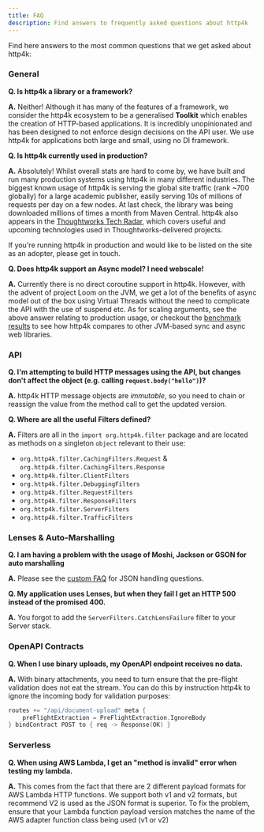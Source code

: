 ```yaml
---
title: FAQ
description: Find answers to frequently asked questions about http4k
---
```


Find here answers to the most common questions that we get asked about http4k:

### General
**Q. Is http4k a library or a framework?**

**A.** Neither! Although it has many of the features of a framework, we consider the http4k ecosystem to be a generalised **Toolkit** which enables the creation of HTTP-based applications. It is incredibly unopinionated and has been designed to not enforce design decisions on the API user. We use http4k for applications both large and small, using no DI framework.

**Q. Is http4k currently used in production?**

**A.** Absolutely! Whilst overall stats are hard to come by, we have built and run many production systems using http4k in many different industries. The biggest known usage of http4k is serving the global site traffic (rank ~700 globally) for a large academic publisher, easily serving 10s of millions of requests per day on a few nodes. At last check, the library was being downloaded millions of times a month from Maven Central. http4k also appears in the [Thoughtworks Tech Radar](https://www.thoughtworks.com/radar/languages-and-frameworks/http4k), which covers useful and upcoming technologies used in Thoughtworks-delivered projects.

If you're running http4k in production and would like to be listed on the site as an adopter, please get in touch.

**Q. Does http4k support an Async model? I need webscale!**

**A.** Currently there is no direct coroutine support in http4k. However, with the advent of project Loom on the JVM, we get a lot of the benefits of async model out of the box using Virtual Threads without the need to complicate the API with the use of suspend etc. As for scaling arguments, see the above answer relating to production usage, or checkout the [benchmark results](/performance/) to see how http4k compares to other JVM-based sync and async web libraries.

### API
**Q. I'm attempting to build HTTP messages using the API, but changes don't affect the object (e.g. calling `request.body("hello")`)?**

**A.** http4k HTTP message objects are *immutable*, so you need to chain or reassign the value from the method call to get the updated version.

**Q. Where are all the useful Filters defined?**

**A.** Filters are all in the `import org.http4k.filter` package and are located as methods on a singleton `object` relevant to their use:

- `org.http4k.filter.CachingFilters.Request` & `org.http4k.filter.CachingFilters.Response` 
- `org.http4k.filter.ClientFilters`
- `org.http4k.filter.DebuggingFilters`
- `org.http4k.filter.RequestFilters`
- `org.http4k.filter.ResponseFilters`
- `org.http4k.filter.ServerFilters` 
- `org.http4k.filter.TrafficFilters`

### Lenses & Auto-Marshalling
**Q. I am having a problem with the usage of Moshi, Jackson or GSON for auto marshalling**

**A.** Please see the [custom FAQ](/ecosystem/http4k/reference/json/) for JSON handling questions.

**Q. My application uses Lenses, but when they fail I get an HTTP 500 instead of the promised 400.**

**A.** You forgot to add the `ServerFilters.CatchLensFailure` filter to your Server stack.

### OpenAPI Contracts
**Q. When I use binary uploads, my OpenAPI endpoint receives no data.**

**A.** With binary attachments, you need to turn ensure that the pre-flight validation does not eat the stream. You can 
do this by instruction http4k to ignore the incoming body for validation purposes:

```kotlin
routes += "/api/document-upload" meta {
    preFlightExtraction = PreFlightExtraction.IgnoreBody
} bindContract POST to { req -> Response(OK) }
```

### Serverless 
**Q. When using AWS Lambda, I get an "method is invalid" error when testing my lambda.**

**A.** This comes from the fact that there are 2 different payload formats for AWS Lambda HTTP functions. We support both v1 and v2 formats, 
but recommend V2 is used as the JSON format is superior. To fix the problem, ensure that your Lambda function payload version matches the name 
of the AWS adapter function class being used (v1 or v2)


[http4k]: https://http4k.org
